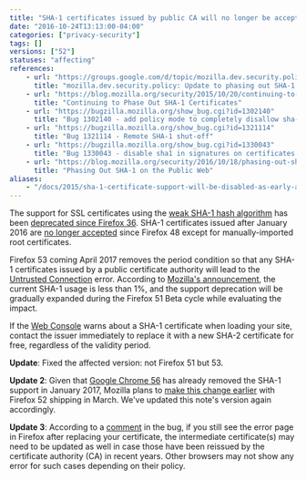 ```yaml
---
title: "SHA-1 certificates issued by public CA will no longer be accepted"
date: "2016-10-24T13:13:00-04:00"
categories: ["privacy-security"]
tags: []
versions: ["52"]
statuses: "affecting"
references:
    - url: "https://groups.google.com/d/topic/mozilla.dev.security.policy/wXvLQ26JyOA/discussion"
      title: "mozilla.dev.security.policy: Update to phasing out SHA-1 Certs"
    - url: "https://blog.mozilla.org/security/2015/10/20/continuing-to-phase-out-sha-1-certificates/"
      title: "Continuing to Phase Out SHA-1 Certificates"
    - url: "https://bugzilla.mozilla.org/show_bug.cgi?id=1302140"
      title: "Bug 1302140 - add policy mode to completely disallow sha-1 signature except for certificates issued by non-built-in roots"
    - url: "https://bugzilla.mozilla.org/show_bug.cgi?id=1321114"
      title: "Bug 1321114 - Remote SHA-1 shut-off"
    - url: "https://bugzilla.mozilla.org/show_bug.cgi?id=1330043"
      title: "Bug 1330043 - disable sha1 in signatures on certificates issued by publicly-trusted roots"
    - url: "https://blog.mozilla.org/security/2016/10/18/phasing-out-sha-1-on-the-public-web/"
      title: "Phasing Out SHA-1 on the Public Web"
aliases:
    - "/docs/2015/sha-1-certificate-support-will-be-disabled-as-early-as-july-2016/"
---
```

The support for SSL certificates using the [weak SHA-1 hash algorithm](https://developer.mozilla.org/docs/Web/Security/Weak_Signature_Algorithm) has been [deprecated since Firefox 36](https://www.fxsitecompat.com/en-CA/docs/2014/sha-1-support-has-been-deprecated/). SHA-1 certificates issued after <time datetime="2016-01">January 2016</time> are [no longer accepted](https://www.fxsitecompat.com/en-CA/docs/2015/sha-1-based-certificates-with-validity-period-from-2016-will-not-be-validated/) since Firefox 48 except for manually-imported root certificates.

Firefox 53 coming <time datetime="2017-04">April 2017</time> removes the period condition so that any SHA-1 certificates issued by a public certificate authority will lead to the [Untrusted Connection](https://support.mozilla.org/en-US/kb/connection-untrusted-error-message) error. According to [Mozilla's announcement](https://blog.mozilla.org/security/2016/10/18/phasing-out-sha-1-on-the-public-web/), the current SHA-1 usage is less than 1%, and the support deprecation will be gradually expanded during the Firefox 51 Beta cycle while evaluating the impact.

If the [Web Console](https://developer.mozilla.org/en-US/docs/Tools/Web_Console) warns about a SHA-1 certificate when loading your site, contact the issuer immediately to replace it with a new SHA-2 certificate for free, regardless of the validity period.

**Update**: Fixed the affected version: not Firefox 51 but 53.

**Update 2**: Given that [Google Chrome 56](https://security.googleblog.com/2016/11/sha-1-certificates-in-chrome.html) has already removed the SHA-1 support in January 2017, Mozilla plans to [make this change earlier](https://mail.mozilla.org/pipermail/gofaster/2017-February/000563.html) with Firefox 52 shipping in March. We've updated this note's version again accordingly.

**Update 3**: According to a [comment](https://bugzilla.mozilla.org/show_bug.cgi?id=1330043#c15) in the bug, if you still see the error page in Firefox after replacing your certificate, the intermediate certificate(s) may need to be updated as well in case those have been reissued by the certificate authority (CA) in recent years. Other browsers may not show any error for such cases depending on their policy.
